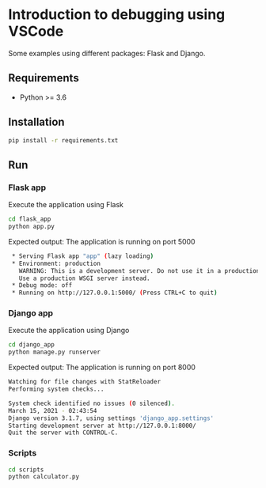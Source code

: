 # Introduction to debugging using VSCode

Some examples using different packages: Flask and Django.

## Requirements

- Python >= 3.6

## Installation

```bash
pip install -r requirements.txt
```

## Run

### Flask app

Execute the application using Flask

```bash
cd flask_app
python app.py
```

Expected output: The application is running on port 5000

```bash
 * Serving Flask app "app" (lazy loading)
 * Environment: production
   WARNING: This is a development server. Do not use it in a production deployment.
   Use a production WSGI server instead.
 * Debug mode: off
 * Running on http://127.0.0.1:5000/ (Press CTRL+C to quit)
```

### Django app

Execute the application using Django


```bash
cd django_app
python manage.py runserver
```

Expected output: The application is running on port 8000

```bash
Watching for file changes with StatReloader
Performing system checks...

System check identified no issues (0 silenced).
March 15, 2021 - 02:43:54
Django version 3.1.7, using settings 'django_app.settings'
Starting development server at http://127.0.0.1:8000/
Quit the server with CONTROL-C.
```

### Scripts

```bash
cd scripts
python calculator.py
```
